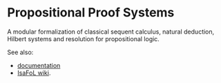 # Propositional Proof Systems #

A modular formalization of classical sequent calculus, natural deduction, Hilbert systems and resolution for propositional logic.

See also: 

* [documentation](https://liftm.de/permanent/propositional_proof_systems/)
* [IsaFoL wiki](https://bitbucket.org/isafol/isafol/wiki/Home).
